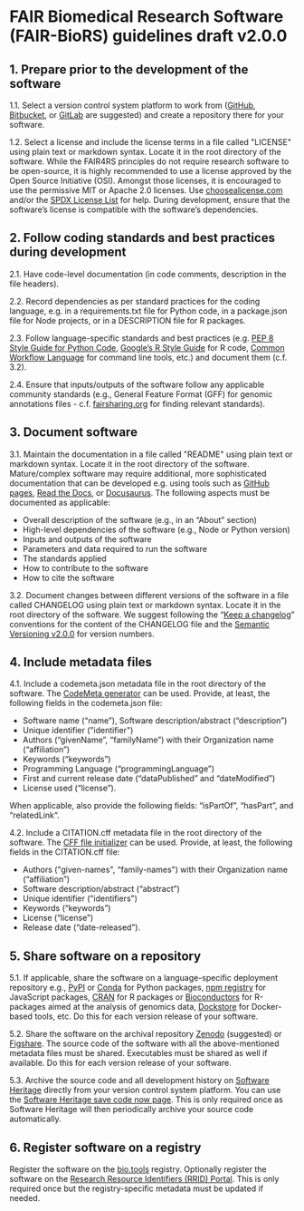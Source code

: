 # FAIR Biomedical Research Software (FAIR-BioRS) guidelines draft v2.0.0

## 1. Prepare prior to the development of the software

1.1. Select a version control system platform to work from ([GitHub](https://github.com/), [Bitbucket](https://bitbucket.org/), or [GitLab](https://gitlab.com/) are suggested) and create a repository there for your software.

1.2. Select a license and include the license terms in a file called "LICENSE" using plain text or markdown syntax. Locate it in the root directory of the software. While the FAIR4RS principles do not require research software to be open-source, it is highly recommended to use a license approved by the Open Source Initiative (OSI). Amongst those licenses, it is encouraged to use the permissive MIT or Apache 2.0 licenses. Use [choosealicense.com](https://choosealicense.com/) and/or the [SPDX License List](https://spdx.org/licenses/) for help. During development, ensure that the software’s license is compatible with the software’s dependencies.

## 2. Follow coding standards and best practices during development

2.1. Have code-level documentation (in code comments, description in the file headers).

2.2. Record dependencies as per standard practices for the coding language, e.g. in a requirements.txt file for Python code, in a package.json file for Node projects, or in a DESCRIPTION file for R packages.

2.3. Follow language-specific standards and best practices (e.g. [PEP 8 Style Guide for Python Code](https://peps.python.org/pep-0008/), [Google’s R Style Guide](https://google.github.io/styleguide/Rguide.html) for R code, [Common Workflow Language](https://www.commonwl.org/) for command line tools, etc.) and document them (c.f. 3.2).

2.4. Ensure that inputs/outputs of the software follow any applicable community standards (e.g., General Feature Format (GFF) for genomic annotations files - c.f. [fairsharing.org](https://fairsharing.org/) for finding relevant standards). 

## 3. Document software 

3.1. Maintain the documentation in a file called "README" using plain text or markdown syntax. Locate it in the root directory of the software. Mature/complex software may require additional, more sophisticated documentation that can be developed e.g. using tools such as [GitHub pages](https://pages.github.com/), [Read the Docs](https://readthedocs.org/), or [Docusaurus](docusaurus.io). The following aspects must be documented as applicable: 
- Overall description of the software (e.g., in an “About” section)
- High-level dependencies of the software (e.g., Node or Python version)
- Inputs and outputs of the software
- Parameters and data required to run the software
- The standards applied
- How to contribute to the software
- How to cite the software

3.2. Document changes between different versions of the software in a file called CHANGELOG using plain text or markdown syntax. Locate it in the root directory of the software. We suggest following the “[Keep a changelog](https://keepachangelog.com/)” conventions for the content of the CHANGELOG file and the [Semantic Versioning v2.0.0](https://semver.org/spec/v2.0.0.html) for version numbers.

## 4. Include metadata files

4.1. Include a codemeta.json metadata file in the root directory of the software. The [CodeMeta generator](https://codemeta.github.io/codemeta-generator/) can be used. Provide, at least, the following fields in the codemeta.json file: 
- Software name (“name”), Software description/abstract (“description”)
- Unique identifier ("identifier")
- Authors (“givenName”, “familyName”) with their Organization name (“affiliation”)
- Keywords (“keywords”)
- Programming Language (“programmingLanguage”)
- First and current release date (“dataPublished” and “dateModified”)
- License used (“license”).

When applicable, also provide the following fields: “isPartOf”, “hasPart”, and “relatedLink“.

4.2. Include a CITATION.cff metadata file in the root directory of the software. The [CFF file initializer](https://citation-file-format.github.io/cff-initializer-javascript/) can be used. Provide, at least, the following fields in the CITATION.cff file:
- Authors ("given-names", “family-names") with their Organization name (“affiliation”)
- Software description/abstract (“abstract”)
- Unique identifier ("identifiers")
- Keywords (“keywords”)
- License (“license”)
- Release date (“date-released”).


## 5. Share software on a repository

5.1. If applicable, share the software on a language-specific deployment repository e.g., [PyPI](https://pypi.org/) or [Conda](https://anaconda.org/anaconda/repo) for Python packages, [npm registry](https://www.npmjs.com/) for JavaScript packages, [CRAN](https://cran.r-project.org/) for R packages or [Bioconductors](https://www.bioconductor.org/) for R-packages aimed at the analysis of genomics data, [Dockstore](https://dockstore.org/) for Docker-based tools, etc. Do this for each version release of your software.

5.2. Share the software on the archival repository [Zenodo](https://zenodo.org/) (suggested) or [Figshare](https://figshare.com/). The source code of the software with all the above-mentioned metadata files must be shared. Executables must be shared as well if available. Do this for each version release of your software.

5.3. Archive the source code and all development history on [Software Heritage](https://www.softwareheritage.org/) directly from your version control system platform. You can use the [Software Heritage save code now page](https://archive.softwareheritage.org/save/). This is only required once as Software Heritage will then periodically archive your source code automatically. 

## 6. Register software on a registry
Register the software on the [bio.tools](https://bio.tools/) registry. Optionally register the software on the [Research Resource Identifiers (RRID) Portal](https://scicrunch.org/resources/about/resource). This is only required once but the registry-specific metadata must be updated if needed.


